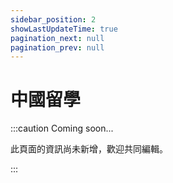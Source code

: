 ```yaml
---
sidebar_position: 2
showLastUpdateTime: true
pagination_next: null
pagination_prev: null
---
```


# 中國留學

:::caution Coming soon...

此頁面的資訊尚未新增，歡迎共同編輯。

:::